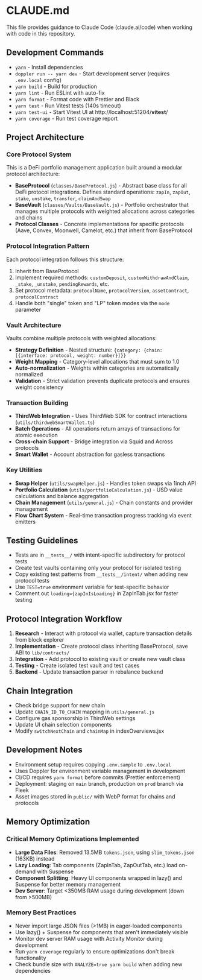 # CLAUDE.md

This file provides guidance to Claude Code (claude.ai/code) when working with code in this repository.

## Development Commands

- `yarn` - Install dependencies
- `doppler run -- yarn dev` - Start development server (requires `.env.local` config)
- `yarn build` - Build for production
- `yarn lint` - Run ESLint with auto-fix
- `yarn format` - Format code with Prettier and Black
- `yarn test` - Run Vitest tests (140s timeout)
- `yarn test-ui` - Start Vitest UI at http://localhost:51204/**vitest**/
- `yarn coverage` - Run test coverage report

## Project Architecture

### Core Protocol System

This is a DeFi portfolio management application built around a modular protocol architecture:

- **BaseProtocol** (`classes/BaseProtocol.js`) - Abstract base class for all DeFi protocol integrations. Defines standard operations: `zapIn`, `zapOut`, `stake`, `unstake`, `transfer`, `claimAndSwap`
- **BaseVault** (`classes/Vaults/BaseVault.js`) - Portfolio orchestrator that manages multiple protocols with weighted allocations across categories and chains
- **Protocol Classes** - Concrete implementations for specific protocols (Aave, Convex, Moonwell, Camelot, etc.) that inherit from BaseProtocol

### Protocol Integration Pattern

Each protocol integration follows this structure:

1. Inherit from BaseProtocol
2. Implement required methods: `customDeposit`, `customWithdrawAndClaim`, `_stake`, `_unstake`, `pendingRewards`, etc.
3. Set protocol metadata: `protocolName`, `protocolVersion`, `assetContract`, `protocolContract`
4. Handle both "single" token and "LP" token modes via the `mode` parameter

### Vault Architecture

Vaults combine multiple protocols with weighted allocations:

- **Strategy Definition** - Nested structure: `{category: {chain: [{interface: protocol, weight: number}]}}`
- **Weight Mapping** - Category-level allocations that must sum to 1.0
- **Auto-normalization** - Weights within categories are automatically normalized
- **Validation** - Strict validation prevents duplicate protocols and ensures weight consistency

### Transaction Building

- **ThirdWeb Integration** - Uses ThirdWeb SDK for contract interactions (`utils/thirdwebSmartWallet.ts`)
- **Batch Operations** - All operations return arrays of transactions for atomic execution
- **Cross-chain Support** - Bridge integration via Squid and Across protocols
- **Smart Wallet** - Account abstraction for gasless transactions

### Key Utilities

- **Swap Helper** (`utils/swapHelper.js`) - Handles token swaps via 1inch API
- **Portfolio Calculation** (`utils/portfolioCalculation.js`) - USD value calculations and balance aggregation
- **Chain Management** (`utils/general.js`) - Chain constants and provider management
- **Flow Chart System** - Real-time transaction progress tracking via event emitters

## Testing Guidelines

- Tests are in `__tests__/` with intent-specific subdirectory for protocol tests
- Create test vaults containing only your protocol for isolated testing
- Copy existing test patterns from `__tests__/intent/` when adding new protocol tests
- Use `TEST=true` environment variable for test-specific behavior
- Comment out `loading={zapInIsLoading}` in ZapInTab.jsx for faster testing

## Protocol Integration Workflow

1. **Research** - Interact with protocol via wallet, capture transaction details from block explorer
2. **Implementation** - Create protocol class inheriting BaseProtocol, save ABI to `lib/contracts/`
3. **Integration** - Add protocol to existing vault or create new vault class
4. **Testing** - Create isolated test vault and test cases
5. **Backend** - Update transaction parser in rebalance backend

## Chain Integration

- Check bridge support for new chain
- Update `CHAIN_ID_TO_CHAIN` mapping in `utils/general.js`
- Configure gas sponsorship in ThirdWeb settings
- Update UI chain selection components
- Modify `switchNextChain` and `chainMap` in indexOverviews.jsx

## Development Notes

- Environment setup requires copying `.env.sample` to `.env.local`
- Uses Doppler for environment variable management in development
- CI/CD requires `yarn format` before commits (Prettier enforcement)
- Deployment: staging on `main` branch, production on `prod` branch via Fleek
- Asset images stored in `public/` with WebP format for chains and protocols

## Memory Optimization

### Critical Memory Optimizations Implemented

- **Large Data Files**: Removed 13.5MB `tokens.json`, using `slim_tokens.json` (163KB) instead
- **Lazy Loading**: Tab components (ZapInTab, ZapOutTab, etc.) load on-demand with Suspense
- **Component Splitting**: Heavy UI components wrapped in lazy() and Suspense for better memory management
- **Dev Server**: Target <350MB RAM usage during development (down from >500MB)

### Memory Best Practices

- Never import large JSON files (>1MB) in eager-loaded components
- Use lazy() + Suspense for components that aren't immediately visible
- Monitor dev server RAM usage with Activity Monitor during development
- Run `yarn coverage` regularly to ensure optimizations don't break functionality
- Check bundle size with `ANALYZE=true yarn build` when adding new dependencies
